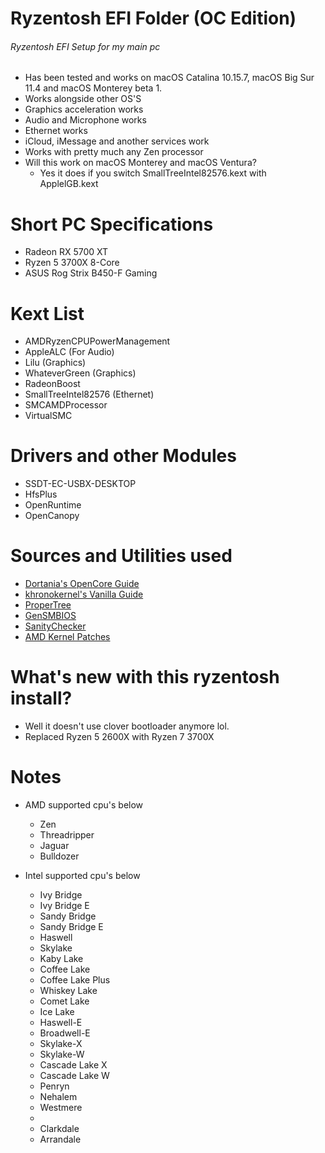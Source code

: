 # Ryzentosh EFI Folder (OC Edition)
###### Ryzentosh EFI Setup for my main pc
- Has been tested and works on macOS Catalina 10.15.7, macOS Big Sur 11.4 and macOS Monterey beta 1.
- Works alongside other OS'S
- Graphics acceleration works
- Audio and Microphone works
- Ethernet works
- iCloud, iMessage and another services work
- Works with pretty much any Zen processor
- Will this work on macOS Monterey and macOS Ventura?
  - Yes it does if you switch SmallTreeIntel82576.kext with ApplelGB.kext

# Short PC Specifications
- Radeon RX 5700 XT
- Ryzen 5 3700X 8-Core
- ASUS Rog Strix B450-F Gaming

# Kext List
- AMDRyzenCPUPowerManagement
- AppleALC (For Audio)
- Lilu (Graphics)
- WhateverGreen (Graphics)
- RadeonBoost
- SmallTreeIntel82576 (Ethernet)
- SMCAMDProcessor
- VirtualSMC

# Drivers and other Modules
- SSDT-EC-USBX-DESKTOP
- HfsPlus
- OpenRuntime
- OpenCanopy

# Sources and Utilities used
- [Dortania's OpenCore Guide](https://dortania.github.io/OpenCore-Install-Guide/)
- [khronokernel's Vanilla Guide](https://khronokernel-2.gitbook.io/opencore-vanilla-desktop-guide/)
- [ProperTree](https://github.com/corpnewt/ProperTree)
- [GenSMBIOS](https://github.com/corpnewt/GenSMBIOS)
- [SanityChecker](https://opencore.slowgeek.com/)
- [AMD Kernel Patches](https://github.com/AMD-OSX/AMD_Vanilla/tree/opencore)
# What's new with this ryzentosh install?
- Well it doesn't use clover bootloader anymore lol.
- Replaced Ryzen 5 2600X with Ryzen 7 3700X


# Notes
- AMD supported cpu's below
  - Zen
  - Threadripper
  - Jaguar
  - Bulldozer

- Intel supported cpu's below
  - Ivy Bridge
  - Ivy Bridge E
  - Sandy Bridge
  - Sandy Bridge E
  - Haswell
  - Skylake
  - Kaby Lake
  - Coffee Lake
  - Coffee Lake Plus
  - Whiskey Lake
  - Comet Lake
  - Ice Lake
  - Haswell-E
  - Broadwell-E
  - Skylake-X
  - Skylake-W
  - Cascade Lake X
  - Cascade Lake W
  - Penryn
  - Nehalem
  - Westmere
  - 
  - Clarkdale
  - Arrandale
